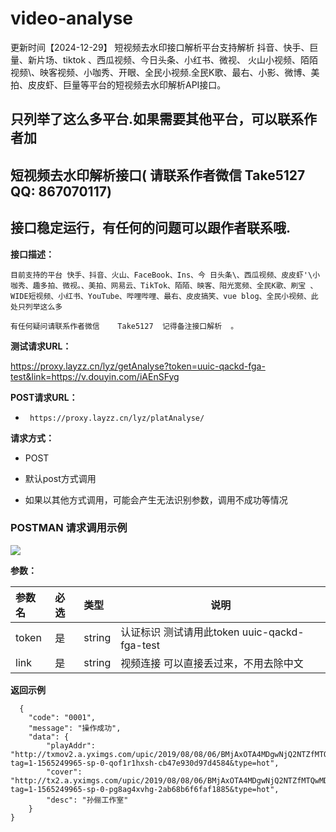 # video-analyse
更新时间【2024-12-29】 短视频去水印接口解析平台支持解析 抖音、快手、巨量、新片场、tiktok 、西瓜视频、今日头条、小红书、微视、  火山小视频、陌陌视频\、映客视频、小咖秀、开眼、全民小视频.全民K歌、最右、小影、微博、美拍、皮皮虾、巨量等平台的短视频去水印解析API接口。 
## 只列举了这么多平台.如果需要其他平台，可以联系作者加
## 短视频去水印解析接口(  请联系作者微信  Take5127   QQ: 867070117)    
## 接口稳定运行，有任何的问题可以跟作者联系哦. 

**接口描述：** 
    
	目前支持的平台 快手、抖音、火山、FaceBook、Ins、今 日头条\、西瓜视频、皮皮虾'\小 咖秀、趣多拍、微视。、美拍、网易云、TikTok、陌陌、映客、阳光宽频、全民K歌、刷宝 、WIDE短视频、小红书、YouTube、哔哩哔哩、最右、皮皮搞笑、vue blog、全民小视频、此处只列举这么多 
	
	有任何疑问请联系作者微信    Take5127  记得备注接口解析  。

**测试请求URL：** 

https://proxy.layzz.cn/lyz/getAnalyse?token=uuic-qackd-fga-test&link=https://v.douyin.com/iAEnSFyg

**POST请求URL：**
- ` https://proxy.layzz.cn/lyz/platAnalyse/`
  
**请求方式：**
- POST 

-   默认post方式调用
-   如果以其他方式调用，可能会产生无法识别参数，调用不成功等情况

### POSTMAN 请求调用示例

![](https://parse-video-server.oss-cn-hangzhou.aliyuncs.com/oneblog/20190808154118077.png)

**参数：** 

|参数名|必选|类型|说明|
|:---- |:---|:----- |-----   |
|token |是  |string |认证标识 测试请用此token   uuic-qackd-fga-test   |
|link |是  |string | 视频连接 可以直接丢过来，不用去除中文   |

 **返回示例**

```
  {
    "code": "0001",
    "message": "操作成功",
    "data": {
        "playAddr": "http://txmov2.a.yximgs.com/upic/2019/08/08/06/BMjAxOTA4MDgwNjQ2NTZfMTQwMDczNjc1M18xNjEzODkyNDI2MF8xXzM=_b_B74123b4bd6568a1077016bcefc18abe1.mp4?tag=1-1565249965-sp-0-qof1r1hxsh-cb47e930d97d4584&type=hot",
        "cover": "http://tx2.a.yximgs.com/upic/2019/08/08/06/BMjAxOTA4MDgwNjQ2NTZfMTQwMDczNjc1M18xNjEzODkyNDI2MF8xXzM=_B46c1b12705878ed351c785f5193d39b8.jpg?tag=1-1565249965-sp-0-pg8ag4xvhg-2ab68b6f6faf1885&type=hot",
        "desc": "孙俪工作室"
    }
}
```
